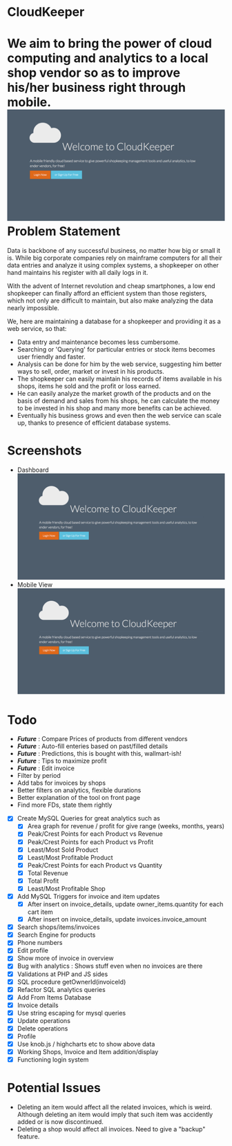 CloudKeeper
===
We aim to bring the power of cloud computing and analytics to a local shop vendor so as to improve his/her business right through mobile.
![Product Image 1](/screenshots/1.png)
Problem Statement
===
Data is backbone of any successful business, no matter how big or small it is. While big corporate companies rely on mainframe computers for all their data entries and analyze it using complex systems, a shopkeeper on other hand maintains his register with all daily logs in it.

With the advent of Internet revolution and cheap smartphones, a low end shopkeeper can finally afford an efficient system than those registers, which not only are difficult to maintain, but also make analyzing the data nearly impossible.

We, here are maintaining a database for a shopkeeper and providing it as a web service, so that:

- Data entry and maintenance becomes less cumbersome.
- Searching or 'Querying' for particular entries or stock items becomes user friendly and faster.
- Analysis can be done for him by the web service, suggesting him better ways to sell, order, market or invest in his products.
- The shopkeeper can easily maintain his records of items available in his shops, items he sold and the profit or loss earned.
- He can easily analyze the market growth of the products and on the basis of demand and sales from his shops, he can calculate the money to be invested in his shop and many more benefits can be achieved.
- Eventually his business grows and even then the web service can scale up, thanks to presence of efficient database systems.

Screenshots
===========
* Dashboard 
![Product Image 2](/screenshots/1.png)
* Mobile View
![Product Image 3](/screenshots/1.png)

Todo  
===
* ***Future*** : Compare Prices of products from different vendors
* ***Future*** : Auto-fill enteries based on past/filled details
* ***Future*** : Predictions, this is bought with this, wallmart-ish!
* ***Future*** : Tips to maximize profit
* ***Future*** : Edit invoice
* Filter by period
* Add tabs for invoices by shops 
* Better filters on analytics, flexible durations
* Better explanation of the tool on front page
* Find more FDs, state them rightly
* [x] Create MySQL Queries for great analytics such as 
  - [x] Area graph for revenue / profit for give range (weeks, months, years)
  - [x] Peak/Crest Points for each Product vs Revenue
  - [x] Peak/Crest Points for each Product vs Profit
  - [x] Least/Most Sold Product
  - [x] Least/Most Profitable Product
  - [x] Peak/Crest Points for each Product vs Quantity
  - [x] Total Revenue 
  - [x] Total Profit 
  - [x] Least/Most Profitable Shop
* [x] Add MySQL Triggers for invoice and item updates
  - [x] After insert on invoice_details, update owner_items.quantity for each cart item
  - [x] After insert on invoice_details, update invoices.invoice_amount
* [x] Search shops/items/invoices
* [x] Search Engine for products 
* [x] Phone numbers
* [x] Edit profile
* [x] Show more of invoice in overview
* [x] Bug with analytics : Shows stuff even when no invoices are there
* [x] Validations at PHP and JS sides
* [x] SQL procedure getOwnerId(invoiceId)
* [x] Refactor SQL analytics queries
* [x] Add From Items Database
* [x] Invoice details 
* [x] Use string escaping for mysql queries
* [x] Update operations
* [x] Delete operations
* [x] Profile
* [x] Use knob.js / highcharts etc to show above data
* [x] Working Shops, Invoice and Item addition/display
* [x] Functioning login system

Potential Issues 
==
* Deleting an item would affect all the related invoices, which is weird. Although deleting an item would imply that such item was accidently added or is now discontinued. 
* Deleting a shop would affect all invoices. Need to give a "backup" feature.
